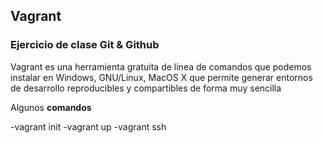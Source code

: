 ## Vagrant
### Ejercicio de clase Git & Github
Vagrant es una herramienta gratuita de línea de comandos que podemos instalar en Windows, GNU/Linux, MacOS X que permite generar entornos de desarrollo reproducibles y compartibles de forma muy sencilla

Algunos **comandos**

-vagrant init
-vagrant up
-vagrant ssh
